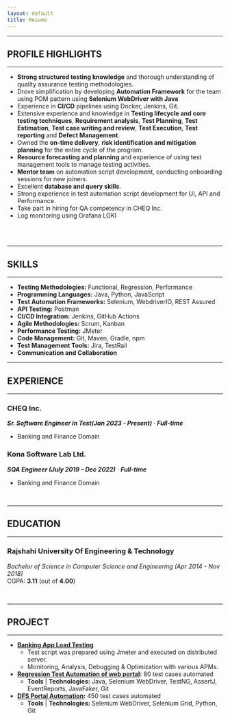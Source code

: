 ```yaml
---
layout: default
title: Resume
---
```


---
## PROFILE HIGHLIGHTS
---
* **Strong structured testing knowledge** and thorough understanding of quality assurance testing methodologies.
* Drove simplification by developing **Automation Framework** for the team using POM pattern using **Selenium WebDriver with Java**
* Experience in **CI/CD** pipelines using Docker, Jenkins, Git.
* Extensive experience and knowledge in **Testing lifecycle and core testing techniques**, **Requirement analysis**,
**Test Planning**, **Test Estimation**, **Test case writing and review**, **Test Execution**, **Test reporting** and **Defect Management**.
* Owned the **on-time delivery**, **risk identification and mitigation planning** for the entire cycle of the program.
* **Resource forecasting and planning** and experience of using test management tools to manage testing activities.
* **Mentor team** on automation script development, conducting onboarding sessions for new joiners.
* Excellent **database  and query skills**.
* Strong experience in test automation script development for UI, API and Performance.
* Take part in hiring for QA competency in CHEQ Inc.
* Log monitoring using Grafana LOKI

<br /> <br />

---
## SKILLS
---

- **Testing Methodologies:** Functional, Regression, Performance
- **Programming Languages:**  Java, Python, JavaScript
- **Test Automation Frameworks:** Selenium, WebdriverIO, REST Assured
- **API Testing:** Postman
- **CI/CD Integration:** Jenkins, GitHub Actions
- **Agile Methodologies:** Scrum, Kanban
- **Performance Testing:** JMeter
- **Code Management:** Git, Maven, Gradle, npm
- **Test Management Tools:** Jira, TestRail
- **Communication and Collaboration**

---
## EXPERIENCE
---

### CHEQ Inc.  
***Sr. Software Engineer in Test(Jan 2023 - Present)*** &middot;	***Full-time***   
- Banking and Finance Domain 

### Kona Software Lab Ltd.     
***SQA Engineer (July 2019 – Dec 2022)*** &middot;	***Full-time***  
- Banking and Finance Domain

<br />

---
## EDUCATION
---
### Rajshahi University Of Engineering & Technology 
*Bachelor of Science in Computer Science and Engineering (Apr 2014 - Nov 2018)*  
CGPA: **3.11** (out of **4.00**)

<br /> 

---
## PROJECT
---
* **[Banking App Load Testing]()**
  - Test script was prepared using Jmeter and executed on distributed server.
  - Monitoring, Analysis, Debugging & Optimization with various APMs.
* **[Regression Test Automation of web portal](https://github.com/humayun-ashik/mbl-system-portal-regression):** 80 test cases automated  
  - **Tools** &#124; **Technologies:** Java, Selenium WebDriver, TestNG, AssertJ, EventReports, JavaFaker, Git
* **[DFS Portal Automation](https://github.com/humayun-ashik/mbl-system-portal-regression):** 450 test cases automated
  - **Tools** &#124; **Technologies:** Selenium WebDriver, Selenium Grid, Python, Git